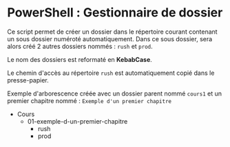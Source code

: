 # PowerShell : Gestionnaire de dossier




Ce script permet de créer un dossier dans le répertoire courant contenant un sous dossier numéroté automatiquement. 
Dans ce sous dossier, sera alors créé 2 autres dossiers nommés : ``rush`` et ``prod``.

Le nom des dossiers est reformaté en **KebabCase**. 

Le chemin d'accès au répertoire ``rush`` est automatiquement copié dans le presse-papier. 

Exemple d'arborescence créée avec un dossier parent nommé ``cours1`` et un premier chapitre nommé : ``Exemple d'un premier chapitre``

- Cours
    - 01-exemple-d-un-premier-chapitre
       - rush
       - prod 
